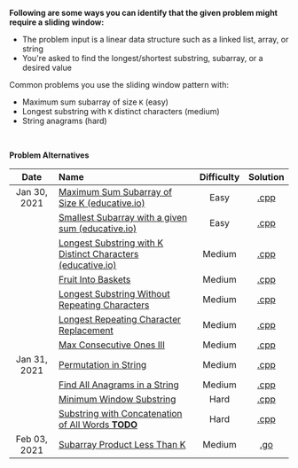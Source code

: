 **Following are some ways you can identify that the given problem might require a sliding window:**

- The problem input is a linear data structure such as a linked list, array, or string
- You're asked to find the longest/shortest substring, subarray, or a desired value

Common problems you use the sliding window pattern with:
- Maximum sum subarray of size `K` (easy)
- Longest substring with `K` distinct characters (medium)
- String anagrams (hard)

<br/>

**Problem Alternatives**

| Date | Name | Difficulty | Solution |
|:----:|:-----|:----------:|:--------:|
| Jan 30, 2021 | [Maximum Sum Subarray of Size K (educative.io)](https://www.educative.io/courses/grokking-the-coding-interview/JPKr0kqLGNP) | Easy | [.cpp](https://github.com/the-robot/coding-challenges/blob/master/grokking-coding-interview/01-sliding-window/maximum-sum-subarray-of-size-k.cpp) |
| | [Smallest Subarray with a given sum (educative.io)](https://www.educative.io/courses/grokking-the-coding-interview/7XMlMEQPnnQ) | Easy | [.cpp](https://github.com/the-robot/coding-challenges/blob/master/grokking-coding-interview/01-sliding-window/smallest-subarray-with-a-given-sum.cpp) |
| | [Longest Substring with K Distinct Characters (educative.io)](https://www.educative.io/courses/grokking-the-coding-interview/YQQwQMWLx80) | Medium | [.cpp](https://github.com/the-robot/coding-challenges/blob/master/grokking-coding-interview/01-sliding-window/longest-substring-with-k-distinct-characters.cpp) |
| | [Fruit Into Baskets](https://leetcode.com/problems/fruit-into-baskets/) | Medium | [.cpp](https://github.com/the-robot/coding-challenges/blob/master/grokking-coding-interview/01-sliding-window/fruit-into-backsets.cpp) |
| | [Longest Substring Without Repeating Characters](https://leetcode.com/problems/longest-substring-without-repeating-characters/) | Medium | [.cpp](https://github.com/the-robot/coding-challenges/blob/master/grokking-coding-interview/01-sliding-window/longest-substring-without-repeating-characters.cpp) |
| | [Longest Repeating Character Replacement](https://leetcode.com/problems/longest-repeating-character-replacement/) | Medium | [.cpp](https://github.com/the-robot/coding-challenges/blob/master/grokking-coding-interview/01-sliding-window/longest-repeating-character-replacement.cpp) |
| | [Max Consecutive Ones III](https://leetcode.com/problems/max-consecutive-ones-iii/) | Medium | [.cpp](https://github.com/the-robot/coding-challenges/blob/master/grokking-coding-interview/01-sliding-window/max-consecutive-ones-iii.cpp) |
| Jan 31, 2021 | [Permutation in String](https://leetcode.com/problems/permutation-in-string/) | Medium | [.cpp](https://github.com/the-robot/coding-challenges/blob/master/grokking-coding-interview/01-sliding-window/permutation-in-string.cpp) |
| | [Find All Anagrams in a String](https://leetcode.com/problems/find-all-anagrams-in-a-string/) | Medium | [.cpp](https://github.com/the-robot/coding-challenges/blob/master/grokking-coding-interview/01-sliding-window/find-all-anagrams-in-a-string.cpp) |
| | [Minimum Window Substring](https://leetcode.com/problems/minimum-window-substring/) | Hard | [.cpp](https://github.com/the-robot/coding-challenges/blob/master/grokking-coding-interview/01-sliding-window/minimum-window-substring.cpp) |
| | [Substring with Concatenation of All Words **TODO**](https://leetcode.com/problems/substring-with-concatenation-of-all-words/) | Hard | [.cpp](substring-with-concatenation-of-all-words.cpp) |
| Feb 03, 2021 | [Subarray Product Less Than K](https://leetcode.com/problems/subarray-product-less-than-k/) | Medium | [.go](https://github.com/the-robot/coding-challenges/blob/master/grokking-coding-interview/01-sliding-window/subarray-product-less-than-k.go) |

